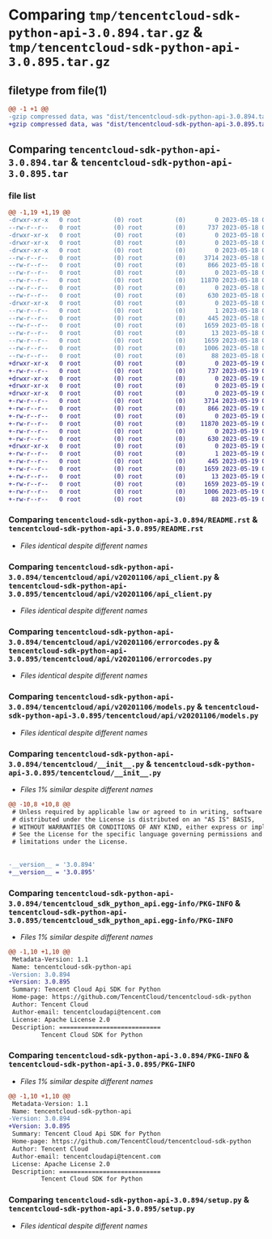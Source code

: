 # Comparing `tmp/tencentcloud-sdk-python-api-3.0.894.tar.gz` & `tmp/tencentcloud-sdk-python-api-3.0.895.tar.gz`

## filetype from file(1)

```diff
@@ -1 +1 @@
-gzip compressed data, was "dist/tencentcloud-sdk-python-api-3.0.894.tar", last modified: Thu May 18 00:15:38 2023, max compression
+gzip compressed data, was "dist/tencentcloud-sdk-python-api-3.0.895.tar", last modified: Fri May 19 02:41:18 2023, max compression
```

## Comparing `tencentcloud-sdk-python-api-3.0.894.tar` & `tencentcloud-sdk-python-api-3.0.895.tar`

### file list

```diff
@@ -1,19 +1,19 @@
-drwxr-xr-x   0 root         (0) root         (0)        0 2023-05-18 00:15:38.000000 tencentcloud-sdk-python-api-3.0.894/
--rw-r--r--   0 root         (0) root         (0)      737 2023-05-18 00:15:38.000000 tencentcloud-sdk-python-api-3.0.894/README.rst
-drwxr-xr-x   0 root         (0) root         (0)        0 2023-05-18 00:15:38.000000 tencentcloud-sdk-python-api-3.0.894/tencentcloud/
-drwxr-xr-x   0 root         (0) root         (0)        0 2023-05-18 00:15:38.000000 tencentcloud-sdk-python-api-3.0.894/tencentcloud/api/
-drwxr-xr-x   0 root         (0) root         (0)        0 2023-05-18 00:15:38.000000 tencentcloud-sdk-python-api-3.0.894/tencentcloud/api/v20201106/
--rw-r--r--   0 root         (0) root         (0)     3714 2023-05-18 00:15:38.000000 tencentcloud-sdk-python-api-3.0.894/tencentcloud/api/v20201106/api_client.py
--rw-r--r--   0 root         (0) root         (0)      866 2023-05-18 00:15:38.000000 tencentcloud-sdk-python-api-3.0.894/tencentcloud/api/v20201106/errorcodes.py
--rw-r--r--   0 root         (0) root         (0)        0 2023-05-18 00:15:38.000000 tencentcloud-sdk-python-api-3.0.894/tencentcloud/api/v20201106/__init__.py
--rw-r--r--   0 root         (0) root         (0)    11870 2023-05-18 00:15:38.000000 tencentcloud-sdk-python-api-3.0.894/tencentcloud/api/v20201106/models.py
--rw-r--r--   0 root         (0) root         (0)        0 2023-05-18 00:15:38.000000 tencentcloud-sdk-python-api-3.0.894/tencentcloud/api/__init__.py
--rw-r--r--   0 root         (0) root         (0)      630 2023-05-18 00:15:38.000000 tencentcloud-sdk-python-api-3.0.894/tencentcloud/__init__.py
-drwxr-xr-x   0 root         (0) root         (0)        0 2023-05-18 00:15:38.000000 tencentcloud-sdk-python-api-3.0.894/tencentcloud_sdk_python_api.egg-info/
--rw-r--r--   0 root         (0) root         (0)        1 2023-05-18 00:15:38.000000 tencentcloud-sdk-python-api-3.0.894/tencentcloud_sdk_python_api.egg-info/dependency_links.txt
--rw-r--r--   0 root         (0) root         (0)      445 2023-05-18 00:15:38.000000 tencentcloud-sdk-python-api-3.0.894/tencentcloud_sdk_python_api.egg-info/SOURCES.txt
--rw-r--r--   0 root         (0) root         (0)     1659 2023-05-18 00:15:38.000000 tencentcloud-sdk-python-api-3.0.894/tencentcloud_sdk_python_api.egg-info/PKG-INFO
--rw-r--r--   0 root         (0) root         (0)       13 2023-05-18 00:15:38.000000 tencentcloud-sdk-python-api-3.0.894/tencentcloud_sdk_python_api.egg-info/top_level.txt
--rw-r--r--   0 root         (0) root         (0)     1659 2023-05-18 00:15:38.000000 tencentcloud-sdk-python-api-3.0.894/PKG-INFO
--rw-r--r--   0 root         (0) root         (0)     1006 2023-05-18 00:15:38.000000 tencentcloud-sdk-python-api-3.0.894/setup.py
--rw-r--r--   0 root         (0) root         (0)       88 2023-05-18 00:15:38.000000 tencentcloud-sdk-python-api-3.0.894/setup.cfg
+drwxr-xr-x   0 root         (0) root         (0)        0 2023-05-19 02:41:18.000000 tencentcloud-sdk-python-api-3.0.895/
+-rw-r--r--   0 root         (0) root         (0)      737 2023-05-19 02:41:18.000000 tencentcloud-sdk-python-api-3.0.895/README.rst
+drwxr-xr-x   0 root         (0) root         (0)        0 2023-05-19 02:41:18.000000 tencentcloud-sdk-python-api-3.0.895/tencentcloud/
+drwxr-xr-x   0 root         (0) root         (0)        0 2023-05-19 02:41:18.000000 tencentcloud-sdk-python-api-3.0.895/tencentcloud/api/
+drwxr-xr-x   0 root         (0) root         (0)        0 2023-05-19 02:41:18.000000 tencentcloud-sdk-python-api-3.0.895/tencentcloud/api/v20201106/
+-rw-r--r--   0 root         (0) root         (0)     3714 2023-05-19 02:41:18.000000 tencentcloud-sdk-python-api-3.0.895/tencentcloud/api/v20201106/api_client.py
+-rw-r--r--   0 root         (0) root         (0)      866 2023-05-19 02:41:18.000000 tencentcloud-sdk-python-api-3.0.895/tencentcloud/api/v20201106/errorcodes.py
+-rw-r--r--   0 root         (0) root         (0)        0 2023-05-19 02:41:18.000000 tencentcloud-sdk-python-api-3.0.895/tencentcloud/api/v20201106/__init__.py
+-rw-r--r--   0 root         (0) root         (0)    11870 2023-05-19 02:41:18.000000 tencentcloud-sdk-python-api-3.0.895/tencentcloud/api/v20201106/models.py
+-rw-r--r--   0 root         (0) root         (0)        0 2023-05-19 02:41:18.000000 tencentcloud-sdk-python-api-3.0.895/tencentcloud/api/__init__.py
+-rw-r--r--   0 root         (0) root         (0)      630 2023-05-19 02:41:18.000000 tencentcloud-sdk-python-api-3.0.895/tencentcloud/__init__.py
+drwxr-xr-x   0 root         (0) root         (0)        0 2023-05-19 02:41:18.000000 tencentcloud-sdk-python-api-3.0.895/tencentcloud_sdk_python_api.egg-info/
+-rw-r--r--   0 root         (0) root         (0)        1 2023-05-19 02:41:18.000000 tencentcloud-sdk-python-api-3.0.895/tencentcloud_sdk_python_api.egg-info/dependency_links.txt
+-rw-r--r--   0 root         (0) root         (0)      445 2023-05-19 02:41:18.000000 tencentcloud-sdk-python-api-3.0.895/tencentcloud_sdk_python_api.egg-info/SOURCES.txt
+-rw-r--r--   0 root         (0) root         (0)     1659 2023-05-19 02:41:18.000000 tencentcloud-sdk-python-api-3.0.895/tencentcloud_sdk_python_api.egg-info/PKG-INFO
+-rw-r--r--   0 root         (0) root         (0)       13 2023-05-19 02:41:18.000000 tencentcloud-sdk-python-api-3.0.895/tencentcloud_sdk_python_api.egg-info/top_level.txt
+-rw-r--r--   0 root         (0) root         (0)     1659 2023-05-19 02:41:18.000000 tencentcloud-sdk-python-api-3.0.895/PKG-INFO
+-rw-r--r--   0 root         (0) root         (0)     1006 2023-05-19 02:41:18.000000 tencentcloud-sdk-python-api-3.0.895/setup.py
+-rw-r--r--   0 root         (0) root         (0)       88 2023-05-19 02:41:18.000000 tencentcloud-sdk-python-api-3.0.895/setup.cfg
```

### Comparing `tencentcloud-sdk-python-api-3.0.894/README.rst` & `tencentcloud-sdk-python-api-3.0.895/README.rst`

 * *Files identical despite different names*

### Comparing `tencentcloud-sdk-python-api-3.0.894/tencentcloud/api/v20201106/api_client.py` & `tencentcloud-sdk-python-api-3.0.895/tencentcloud/api/v20201106/api_client.py`

 * *Files identical despite different names*

### Comparing `tencentcloud-sdk-python-api-3.0.894/tencentcloud/api/v20201106/errorcodes.py` & `tencentcloud-sdk-python-api-3.0.895/tencentcloud/api/v20201106/errorcodes.py`

 * *Files identical despite different names*

### Comparing `tencentcloud-sdk-python-api-3.0.894/tencentcloud/api/v20201106/models.py` & `tencentcloud-sdk-python-api-3.0.895/tencentcloud/api/v20201106/models.py`

 * *Files identical despite different names*

### Comparing `tencentcloud-sdk-python-api-3.0.894/tencentcloud/__init__.py` & `tencentcloud-sdk-python-api-3.0.895/tencentcloud/__init__.py`

 * *Files 1% similar despite different names*

```diff
@@ -10,8 +10,8 @@
 # Unless required by applicable law or agreed to in writing, software
 # distributed under the License is distributed on an "AS IS" BASIS,
 # WITHOUT WARRANTIES OR CONDITIONS OF ANY KIND, either express or implied.
 # See the License for the specific language governing permissions and
 # limitations under the License.
 
 
-__version__ = '3.0.894'
+__version__ = '3.0.895'
```

### Comparing `tencentcloud-sdk-python-api-3.0.894/tencentcloud_sdk_python_api.egg-info/PKG-INFO` & `tencentcloud-sdk-python-api-3.0.895/tencentcloud_sdk_python_api.egg-info/PKG-INFO`

 * *Files 1% similar despite different names*

```diff
@@ -1,10 +1,10 @@
 Metadata-Version: 1.1
 Name: tencentcloud-sdk-python-api
-Version: 3.0.894
+Version: 3.0.895
 Summary: Tencent Cloud Api SDK for Python
 Home-page: https://github.com/TencentCloud/tencentcloud-sdk-python
 Author: Tencent Cloud
 Author-email: tencentcloudapi@tencent.com
 License: Apache License 2.0
 Description: ============================
         Tencent Cloud SDK for Python
```

### Comparing `tencentcloud-sdk-python-api-3.0.894/PKG-INFO` & `tencentcloud-sdk-python-api-3.0.895/PKG-INFO`

 * *Files 1% similar despite different names*

```diff
@@ -1,10 +1,10 @@
 Metadata-Version: 1.1
 Name: tencentcloud-sdk-python-api
-Version: 3.0.894
+Version: 3.0.895
 Summary: Tencent Cloud Api SDK for Python
 Home-page: https://github.com/TencentCloud/tencentcloud-sdk-python
 Author: Tencent Cloud
 Author-email: tencentcloudapi@tencent.com
 License: Apache License 2.0
 Description: ============================
         Tencent Cloud SDK for Python
```

### Comparing `tencentcloud-sdk-python-api-3.0.894/setup.py` & `tencentcloud-sdk-python-api-3.0.895/setup.py`

 * *Files identical despite different names*


